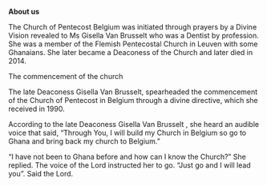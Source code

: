 **About us**

The Church of Pentecost Belgium was initiated through prayers by a Divine Vision revealed to Ms  Gisella Van Brusselt who was a Dentist by profession. She was a member of the Flemish Pentecostal Church in Leuven with some Ghanaians. She later became a Deaconess of the Church and later died in 2014. 

The commencement of the church 

The late Deaconess Gisella Van Brusselt, spearheaded the commencement of the Church of Pentecost in Belgium through a divine directive, which she received in 1990. 

According to the late Deaconess Gisella Van Brusselt , she heard an audible voice that said, “Through You, I will build my Church in Belgium so go to Ghana and bring back my church to Belgium.” 

“I have not been to Ghana before and how can I know the Church?” She replied. The voice of the Lord instructed her to go. “Just go and I will lead you”. Said the Lord.